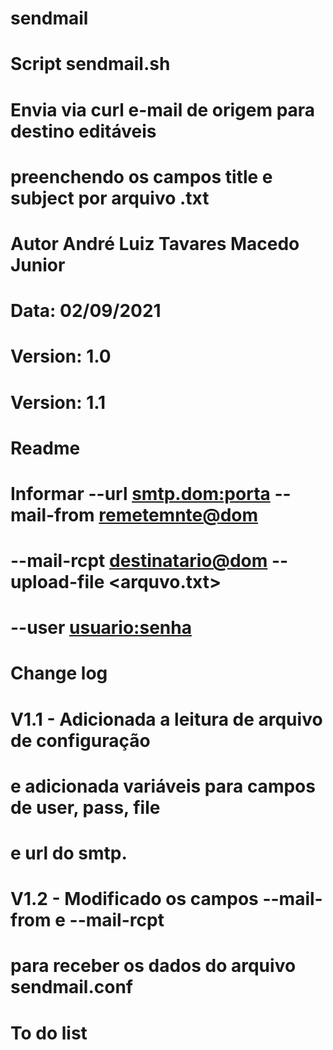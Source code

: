 # sendmail
# Script sendmail.sh
#
# Envia via curl e-mail de origem para destino editáveis
# preenchendo os campos title e subject por arquivo .txt
#
# Autor André Luiz Tavares Macedo Junior
# Data: 02/09/2021
#
# Version: 1.0
# Version: 1.1
#
# Readme
#
# Informar --url <smtp.dom:porta> --mail-from <remetemnte@dom>
# --mail-rcpt <destinatario@dom> --upload-file <arquvo.txt>
# --user <usuario:senha>
#
# Change log
#
# V1.1 - Adicionada a leitura de arquivo de configuração
# e adicionada variáveis para campos de user, pass, file
# e url do smtp.
# V1.2 - Modificado os campos --mail-from e --mail-rcpt
# para receber os dados do arquivo sendmail.conf
#
# To do list
